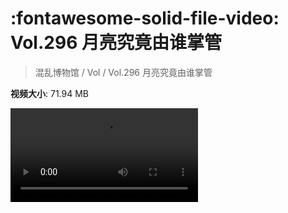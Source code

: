 # :fontawesome-solid-file-video: Vol.296 月亮究竟由谁掌管

> 混乱博物馆 / Vol / Vol.296 月亮究竟由谁掌管

**视频大小**: 71.94 MB

<div class="video"><video src="https://file.hsyhx.top/archive/混乱博物馆/Vol/Vol.296 月亮究竟由谁掌管.mp4" controls preload>🤔 您的浏览器不支持 video 标签</video></div>